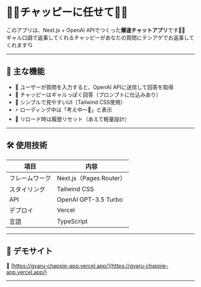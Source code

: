 # 💄✨チャッピーに任せて💅🌈

このアプリは、Next.js + OpenAI APIでつくった**爆速チャットアプリ**です💬✨  
ギャル口調で返事してくれるチャッピーがあなたの質問にテンアゲでお返事してくれます💘

---

## 🌟 主な機能

- 💌 ユーザーが質問を入力すると、OpenAI APIに送信して回答を取得
- 💅 チャッピーはギャルっぽく回答（プロンプトに仕込みあり）
- 🌸 シンプルで見やすいUI（Tailwind CSS使用）
- ⚡ ローディング中は「考え中〜💭」と表示
- 💾 リロード時は履歴リセット（あえて軽量設計）

---

## 🛠 使用技術

| 項目 | 内容 |
|------|------|
| フレームワーク | Next.js（Pages Router） |
| スタイリング | Tailwind CSS |
| API | OpenAI GPT-3.5 Turbo |
| デプロイ | Vercel |
| 言語 | TypeScript |

---

## 🚀 デモサイト

🔗 [https://gyaru-chappie-app.vercel.app/](https://gyaru-chappie-app.vercel.app/)

---